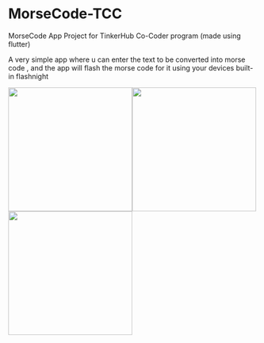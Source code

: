 # MorseCode-TCC
MorseCode App Project for TinkerHub Co-Coder program (made using flutter)

A very simple app where u can enter the text to be converted into morse code , and the app will flash the morse code for it using your devices built-in flashnight

<img src="https://user-images.githubusercontent.com/62943847/156092901-60c6cd20-febc-46ce-b1ce-0d1bd6b727f7.png" width="250"><img src="https://user-images.githubusercontent.com/62943847/156092937-50ee4911-3b41-4636-9835-1319e3bb4c78.png" width="250"><img src="https://user-images.githubusercontent.com/62943847/156093010-1fc30bfe-1a12-4ab2-ab74-ed69b40d9f59.png" width="250">
